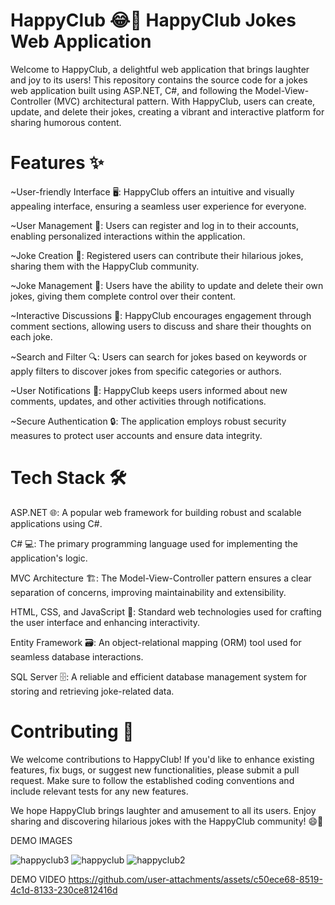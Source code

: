 <h1>HappyClub 😂🎉
HappyClub Jokes Web Application</h1>

Welcome to HappyClub, a delightful web application that brings laughter and joy to its users! This repository contains the source code for a jokes web application built using ASP.NET, C#, and following the Model-View-Controller (MVC) architectural pattern. With HappyClub, users can create, update, and delete their jokes, creating a vibrant and interactive platform for sharing humorous content.

<h1>Features ✨</h1>

~User-friendly Interface 🖥️: HappyClub offers an intuitive and visually appealing interface, ensuring a seamless user experience for everyone.

~User Management 👥: Users can register and log in to their accounts, enabling personalized interactions within the application.

~Joke Creation 📝: Registered users can contribute their hilarious jokes, sharing them with the HappyClub community.

~Joke Management 🔧: Users have the ability to update and delete their own jokes, giving them complete control over their content.

~Interactive Discussions 💬: HappyClub encourages engagement through comment sections, allowing users to discuss and share their thoughts on each joke.

~Search and Filter 🔍: Users can search for jokes based on keywords or apply filters to discover jokes from specific categories or authors.

~User Notifications 📢: HappyClub keeps users informed about new comments, updates, and other activities through notifications.

~Secure Authentication 🔒: The application employs robust security measures to protect user accounts and ensure data integrity.

<h1>Tech Stack 🛠️</h1>
ASP.NET 🌐: A popular web framework for building robust and scalable applications using C#.

C# 💻: The primary programming language used for implementing the application's logic.

MVC Architecture 🏗️: The Model-View-Controller pattern ensures a clear separation of concerns, improving maintainability and extensibility.

HTML, CSS, and JavaScript 🎨: Standard web technologies used for crafting the user interface and enhancing interactivity.

Entity Framework 🗃️: An object-relational mapping (ORM) tool used for seamless database interactions.

SQL Server 🗄️: A reliable and efficient database management system for storing and retrieving joke-related data.

<h1>Contributing 🤝</h1>
We welcome contributions to HappyClub! If you'd like to enhance existing features, fix bugs, or suggest new functionalities, please submit a pull request. Make sure to follow the established coding conventions and include relevant tests for any new features.

We hope HappyClub brings laughter and amusement to all its users. Enjoy sharing and discovering hilarious jokes with the HappyClub community! 😄🎊

DEMO IMAGES

![happyclub3](https://github.com/user-attachments/assets/73f9cd30-2916-4d44-9dcd-ce2d25a33d7f)
![happyclub](https://github.com/user-attachments/assets/117d5f07-8dc7-4772-9965-143c964da688)
![happyclub2](https://github.com/user-attachments/assets/1bf3df80-766e-4b98-bf10-ac65746273bd)

DEMO VIDEO
https://github.com/user-attachments/assets/c50ece68-8519-4c1d-8133-230ce812416d

